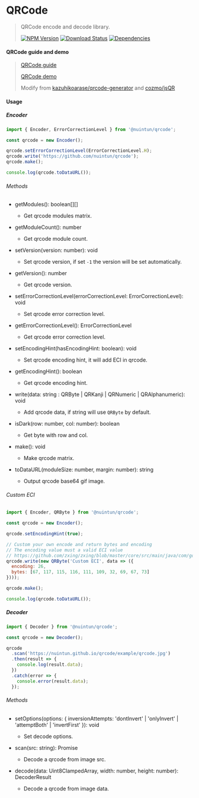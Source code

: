 # QRCode

> QRCode encode and decode library.
>
> [![NPM Version][npm-image]][npm-url]
> [![Download Status][download-image]][npm-url]
> [![Dependencies][david-image]][david-url]

#### QRCode guide and demo

> [QRCode guide](http://coolshell.cn/articles/10590.html)
>
> [QRCode demo](https://nuintun.github.io/qrcode/example/index.html)
>
> Modify from [kazuhikoarase/qrcode-generator](https://github.com/kazuhikoarase/qrcode-generator) and [cozmo/jsQR](https://github.com/cozmo/jsQR)

#### Usage

##### Encoder

```js
import { Encoder, ErrorCorrectionLevel } from '@nuintun/qrcode';

const qrcode = new Encoder();

qrcode.setErrorCorrectionLevel(ErrorCorrectionLevel.H);
qrcode.write('https://github.com/nuintun/qrcode');
qrcode.make();

console.log(qrcode.toDataURL());
```

###### Methods

- getModules(): boolean[][]

  - Get qrcode modules matrix.

- getModuleCount(): number

  - Get qrcode module count.

- setVersion(version: number): void

  - Set qrcode version, if set `-1` the version will be set automatically.

- getVersion(): number

  - Get qrcode version.

- setErrorCorrectionLevel(errorCorrectionLevel: ErrorCorrectionLevel): void

  - Set qrcode error correction level.

- getErrorCorrectionLevel(): ErrorCorrectionLevel

  - Get qrcode error correction level.

- setEncodingHint(hasEncodingHint: boolean): void

  - Set qrcode encoding hint, it will add ECI in qrcode.

- getEncodingHint(): boolean

  - Get qrcode encoding hint.

- write(data: string : QRByte | QRKanji | QRNumeric | QRAlphanumeric): void

  - Add qrcode data, if string will use `QRByte` by default.

- isDark(row: number, col: number): boolean

  - Get byte with row and col.

- make(): void

  - Make qrcode matrix.

- toDataURL(moduleSize: number, margin: number): string

  - Output qrcode base64 gif image.

###### Custom ECI

```js
import { Encoder, QRByte } from '@nuintun/qrcode';

const qrcode = new Encoder();

qrcode.setEncodingHint(true);

// Custom your own encode and return bytes and encoding
// The encoding value must a valid ECI value
// https://github.com/zxing/zxing/blob/master/core/src/main/java/com/google/zxing/common/CharacterSetECI.java
qrcode.write(new QRByte('Custom ECI', data => ({
  encoding: 26,
  bytes: [67, 117, 115, 116, 111, 109, 32, 69, 67, 73]
})));

qrcode.make();

console.log(qrcode.toDataURL());
```

##### Decoder

```js
import { Decoder } from '@nuintun/qrcode';

const qrcode = new Decoder();

qrcode
  .scan('https://nuintun.github.io/qrcode/example/qrcode.jpg')
  .then(result => {
    console.log(result.data);
  })
  .catch(error => {
    console.error(result.data);
  });
```

###### Methods

- setOptions(options: { inversionAttempts: 'dontInvert' | 'onlyInvert' | 'attemptBoth' | 'invertFirst' }): void

  - Set decode options.

- scan(src: string): Promise<DecoderResult>

  - Decode a qrcode from image src.

- decode(data: Uint8ClampedArray, width: number, height: number): DecoderResult

  - Decode a qrcode from image data.

[npm-image]: https://img.shields.io/npm/v/@nuintun/qrcode.svg?style=flat-square
[npm-url]: https://www.npmjs.org/package/@nuintun/qrcode
[download-image]: https://img.shields.io/npm/dm/@nuintun/qrcode.svg?style=flat-square
[david-image]: https://img.shields.io/david/nuintun/qrcode.svg?style=flat-square
[david-url]: https://david-dm.org/nuintun/qrcode
